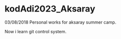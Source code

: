 # kodAdi2023_Aksaray
03/08/2018 Personal works for aksaray summer camp.

Now i learn git control system.